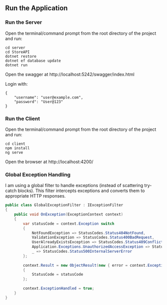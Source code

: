 ##  Run the Application

### Run the Server
Open the terminal/command prompt from the root directory of the project and run:

```
cd server
cd StoreAPI
dotnet restore
dotnet ef database update 
dotnet run
```
 
Open the swagger at http://localhost:5242/swagger/index.html

Login with:

```
{
	"username": "user@example.com",
	"password": "User@123"
}
```

### Run the Client
Open the terminal/command prompt from the root directory of the project and run:
```console
cd client
npm install
ng serve
```
Open the browser at http://localhost:4200/

###  Global Exception Handling
I am using a global filter to handle exceptions (instead of scattering try-catch blocks). This filter intercepts exceptions and converts them to appropriate HTTP responses.

```csharp
public class GlobalExceptionFilter : IExceptionFilter
{
	public void OnException(ExceptionContext context)
	{
		var statusCode = context.Exception switch
		{
			NotFoundException => StatusCodes.Status404NotFound,
			ValidationException => StatusCodes.Status400BadRequest,
			UserAlreadyExistsException => StatusCodes.Status409Conflict,
			Application.Exceptions.UnauthorizedAccessException => StatusCodes.Status401Unauthorized,
			_ => StatusCodes.Status500InternalServerError
		};
		
		context.Result = new ObjectResult(new { error = context.Exception.Message })
		{
			StatusCode = statusCode
		};
	
		context.ExceptionHandled = true;
	}
}
```
